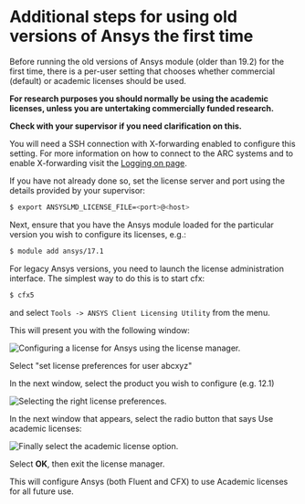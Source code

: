# Additional steps for using old versions of Ansys the first time

Before running the old versions of Ansys module (older than 19.2) for the first time, there is a per-user setting that chooses whether commercial (default) or academic licenses should be used.

**For research purposes you should normally be using the academic licenses, unless you are untertaking commercially funded research.**

**Check with your supervisor if you need clarification on this.**

You will need a SSH connection with X-forwarding enabled to configure this setting. For more information on how to connect to the ARC systems and to enable X-forwarding visit the [Logging on page](../../getting_started/logon/x11-graphics).

If you have not already done so, set the license server and port using the details provided by your supervisor:

```bash
$ export ANSYSLMD_LICENSE_FILE=<port>@<host>
```

Next, ensure that you have the Ansys module loaded for the particular version you wish to configure its licenses, e.g.:

```bash
$ module add ansys/17.1
```

For legacy Ansys versions, you need to launch the license administration interface. The simplest way to do this is to start cfx:

```bash
$ cfx5
```

and select `Tools -> ANSYS Client Licensing Utility` from the menu.

This will present you with the following window:

![Configuring a license for Ansys using the license manager.](../../assets/wp/2016/01/ansys_license.jpg)

Select "set license preferences for user abcxyz"

In the next window, select the product you wish to configure (e.g. 12.1)

![Selecting the right license preferences.](../../assets/wp/2016/01/ansys_license1.jpg)

In the next window that appears, select the radio button that says Use academic licenses:

![Finally select the academic license option.](../../assets/wp/2016/01/ansys_license3.jpg)

Select **OK**, then exit the license manager.

This will configure Ansys (both Fluent and CFX) to use Academic licenses for all future use.
